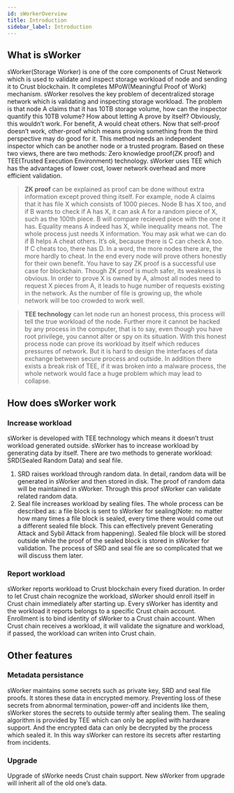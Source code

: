 ```yaml
---
id: sWorkerOverview
title: Introduction
sidebar_label: Introduction
---
```


## What is sWorker
sWorker(Storage Worker) is one of the core components of Crust Network which is used to validate and inspect storage workload of node and sending it to Crust blockchain. It completes MPoW(Meaningful Proof of Work) mechanism. sWorker resolves the key problem of decentralized storage network which is validating and inspecting storage workload. The problem is that node A claims that it has 10TB storage volume, how can the inspector quantify this 10TB volume? How about letting A prove by itself? Obviously, this wouldn’t work. For benefit, A would cheat others. Now that self-proof doesn’t work, other-proof which means proving something from the third perspective may do good for it. This method needs an independent inspector which can be another node or a trusted program. Based on these two views, there are two methods: Zero knowledge proof(ZK proof) and TEE(Trusted Execution Environment) technology. sWorker uses TEE which has the advantages of lower cost, lower network overhead and more efficient validation.

> **ZK proof** can be explained as proof can be done without extra information except proved thing itself. For example, node A claims that it has file X which consists of 1000 pieces. Node B has X too, and if B wants to check if A has X, it can ask A for a random piece of X, such as the 100th piece. B will compare recieved piece with the one it has. Equality means A indeed has X, while inequality means not. The whole process just needs X information. You may ask what we can do if B helps A cheat others. It’s ok, because there is C can check A too. If C cheats too, there has D. In a word, the more nodes there are, the more hardly to cheat. In the end every node will prove others honestly for their own benefit. You have to say ZK proof is a successful use case for blockchain. Though ZK proof is much safer, its weakness is obvious. In order to prove X is owned by A, almost all nodes need to request X pieces from A, it leads to huge number of requests existing in the network. As the number of file is growing up, the whole network will be too crowded to work well.

> **TEE technology** can let node run an honest process, this process will tell the true workload of the node. Further more it cannot be hacked by any process in the computer, that is to say, even though you have root privilege, you cannot alter or spy on its situation. With this honest process node can prove its workload by itself which reduces pressures of network. But it is hard to design the interfaces of data exchange between secure process and outside. In addition there exists a break risk of TEE, if it was broken into a malware process, the whole network would face a huge problem which may lead to collapse.


## How does sWorker work

### Increase workload
sWorker is developed with TEE technology which means it doesn’t trust workload generated outside. sWorker has to increase workload by generating data by itself. There are two methods to generate workload: SRD(Sealed Random Data) and seal file.

1.	SRD raises workload through random data. In detail, random data will be generated in sWorker and then stored in disk. The proof of random data will be maintained in sWorker. Through this proof sWorker can validate related random data.
1.	Seal file increases workload by sealing files. The whole process can be  described as: a file block is sent to sWorker for sealing(Note: no matter how many times a file block is sealed, every time there would come out a different sealed file block. This can effectively prevent Generating Attack and Sybil Attack from happening). Sealed file block will be stored outside while the proof of the sealed block is stored in sWorker for validation. 
The process of SRD and seal file are so complicated that we will discuss them later.

### Report workload
sWorker reports workload to Crust blockchain every fixed duration. In order to let Crust chain recognize the workload, sWorker should enroll itself in Crust chain immediately after starting up. Every sWorker has identity and the workload it reports belongs to a specific Crust chain account. Enrollment is to bind identity of sWorker to a Crust chain account. When Crust chain receives a workload, it will validate the signature and workload, if passed, the workload can writen into Crust chain.


## Other features

### Metadata persistance
sWorker maintains some secrets such as private key, SRD and seal file proofs. It stores these data in encrypted memory. Preventing loss of these secrets from abnormal termination, power-off and incidents like them, sWorker stores the secrets to outside termly after sealing them. The sealing algorithm is provided by TEE which can only be applied with hardware support. And the encrypted data can only be decrypted by the process which sealed it. In this way sWorker can restore its secrets after restarting from incidents.

### Upgrade
Upgrade of sWorke needs Crust chain support. New sWorker from upgrade will inherit all of the old one’s data.
